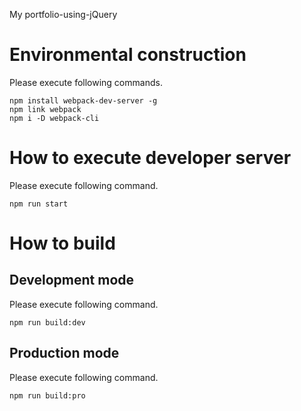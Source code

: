 My portfolio-using-jQuery

# Environmental construction
Please execute following commands.
```
npm install webpack-dev-server -g
npm link webpack
npm i -D webpack-cli
```

# How to execute developer server
Please execute following command.
```
npm run start
```

# How to build
## Development mode
Please execute following command.
```
npm run build:dev
```

## Production mode
Please execute following command.
```
npm run build:pro
```
